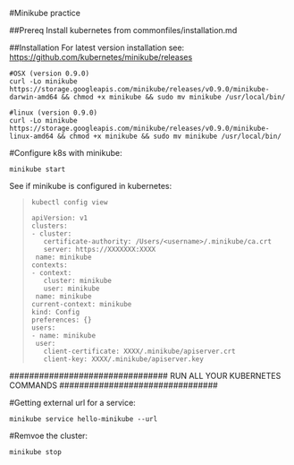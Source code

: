#Minikube practice

##Prereq
Install kubernetes from commonfiles/installation.md

##Installation
For latest version installation see: https://github.com/kubernetes/minikube/releases

```
#OSX (version 0.9.0)
curl -Lo minikube https://storage.googleapis.com/minikube/releases/v0.9.0/minikube-darwin-amd64 && chmod +x minikube && sudo mv minikube /usr/local/bin/

#linux (version 0.9.0)
curl -Lo minikube https://storage.googleapis.com/minikube/releases/v0.9.0/minikube-linux-amd64 && chmod +x minikube && sudo mv minikube /usr/local/bin/
```

#Configure k8s with minikube:
```
minikube start
```

See if minikube is configured in kubernetes:
>```
>kubectl config view
>```
>
>```
>apiVersion: v1
>clusters:
>- cluster:
>    certificate-authority: /Users/<username>/.minikube/ca.crt
>    server: https://XXXXXXX:XXXX
>  name: minikube
>contexts:
>- context:
>    cluster: minikube
>    user: minikube
>  name: minikube
>current-context: minikube
>kind: Config
>preferences: {}
>users:
>- name: minikube
>  user:
>    client-certificate: XXXX/.minikube/apiserver.crt
>    client-key: XXXX/.minikube/apiserver.key
>```

################################
RUN ALL YOUR KUBERNETES COMMANDS
################################

#Getting external url for a service:
```
minikube service hello-minikube --url
```



#Remvoe the cluster:
```
minikube stop
```


